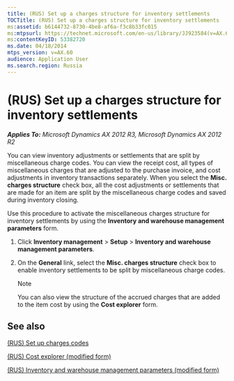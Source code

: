 ```yaml
---
title: (RUS) Set up a charges structure for inventory settlements
TOCTitle: (RUS) Set up a charges structure for inventory settlements
ms:assetid: b6144732-8730-4be8-af6a-f3c8b33fc015
ms:mtpsurl: https://technet.microsoft.com/en-us/library/JJ923584(v=AX.60)
ms:contentKeyID: 53382720
ms.date: 04/18/2014
mtps_version: v=AX.60
audience: Application User
ms.search.region: Russia
---
```


# (RUS) Set up a charges structure for inventory settlements 


_**Applies To:** Microsoft Dynamics AX 2012 R3, Microsoft Dynamics AX 2012 R2_

You can view inventory adjustments or settlements that are split by miscellaneous charge codes. You can view the receipt cost, all types of miscellaneous charges that are adjusted to the purchase invoice, and cost adjustments in inventory transactions separately. When you select the **Misc. charges structure** check box, all the cost adjustments or settlements that are made for an item are split by the miscellaneous charge codes and saved during inventory closing.

Use this procedure to activate the miscellaneous charges structure for inventory settlements by using the **Inventory and warehouse management parameters** form.

1.  Click **Inventory management** \> **Setup** \> **Inventory and warehouse management parameters**.

2.  On the **General** link, select the **Misc. charges structure** check box to enable inventory settlements to be split by miscellaneous charge codes.
    

    > [!NOTE]
    > <P>You can also view the structure of the accrued charges that are added to the item cost by using the <STRONG>Cost explorer</STRONG> form.</P>



## See also

[(RUS) Set up charges codes](rus-set-up-charges-codes.md)

[(RUS) Cost explorer (modified form)](https://technet.microsoft.com/en-us/library/jj733182\(v=ax.60\))

[(RUS) Inventory and warehouse management parameters (modified form)](https://technet.microsoft.com/en-us/library/jj733200\(v=ax.60\))

  


